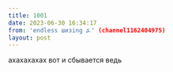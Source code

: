 ```yaml
---
title: 1001
date: 2023-06-30 16:34:17
from: 'endless шизing ⍼' (channel1162404975)
layout: post
---
```


ахахахахах вот и сбывается ведь
